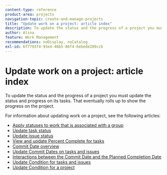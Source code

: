 ```yaml
---
content-type: reference
product-area: projects
navigation-topic: create-and-manage-projects
title: "Update work on a project: article index"
description: To update the status and the progress of a project you must update the status and progress on its tasks. That eventually rolls up to show the progress on the project.
author: Alina
feature: Work Management
recommendations: noDisplay, noCatalog
exl-id: 6f7793f4-93e4-46b5-86f4-6ebede289ccb
---
```

# Update work on a project: article index

To update the status and the progress of a project you must update the status and progress on its tasks. That eventually rolls up to show the progress on the project.

For information about updating work on a project, see the following articles:

* [Apply statuses to work that is associated with a group](../../../manage-work/projects/updating-work-in-a-project/apply-custom-status-work-assigned-to-group.md) 
* [Update task status](../../../manage-work/projects/updating-work-in-a-project/update-task-status.md) 
* [Update issue status](../../../manage-work/projects/updating-work-in-a-project/update-issue-status.md) 
* [View and update Percent Complete for tasks](../../../manage-work/projects/updating-work-in-a-project/view-update-percent-complete-for-tasks.md) 
* [Commit Date overview](../../../manage-work/projects/updating-work-in-a-project/overview-of-commit-dates.md) 
* [Update Commit Dates on tasks and issues](../../../manage-work/projects/updating-work-in-a-project/update-commit-date-on-tasks-and-issues.md) 
* [Interactions between the Commit Date and the Planned Completion Date](../../../manage-work/projects/updating-work-in-a-project/interactions-between-commit-and-planned-completion-dates.md) 
* [Update Condition for tasks and issues](../../../manage-work/projects/updating-work-in-a-project/update-condition-for-tasks-and-issues.md) 
* [Update Condition for a project](../../../manage-work/projects/updating-work-in-a-project/update-condition-on-project.md)
